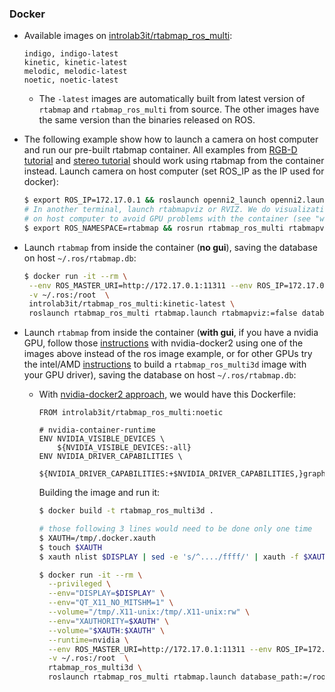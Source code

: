 ### Docker

* Available images on [introlab3it/rtabmap_ros_multi](https://hub.docker.com/r/introlab3it/rtabmap_ros_multi/):
    ```
    indigo, indigo-latest
    kinetic, kinetic-latest
    melodic, melodic-latest
    noetic, noetic-latest
    ```
    * The `-latest` images are automatically built from latest version of `rtabmap` and `rtabmap_ros_multi` from source. The other images have the same version than the binaries released on ROS. 


* The following example show how to launch a camera on host computer and run our pre-built rtabmap container. All examples from [RGB-D tutorial](http://wiki.ros.org/rtabmap_ros_multi/Tutorials/HandHeldMapping) and [stereo tutorial](http://wiki.ros.org/rtabmap_ros_multi/Tutorials/StereoHandHeldMapping) should work using rtabmap from the container instead. Launch camera on host computer (set ROS_IP as the IP used for docker):
    ```bash
    $ export ROS_IP=172.17.0.1 && roslaunch openni2_launch openni2.launch depth_registration:=true
    # In another terminal, launch rtabmapviz or RVIZ. We do visualization 
    # on host computer to avoid GPU problems with the container (see "with gui" below to launch rtabmapviz from the container):
    $ export ROS_NAMESPACE=rtabmap && rosrun rtabmap_ros_multi rtabmapviz _frame_id:=camera_link
    ```

* Launch `rtabmap` from inside the container (**no gui**), saving the database on host `~/.ros/rtabmap.db`:
    ```bash
    $ docker run -it --rm \
     --env ROS_MASTER_URI=http://172.17.0.1:11311 --env ROS_IP=172.17.0.2 \
     -v ~/.ros:/root  \
     introlab3it/rtabmap_ros_multi:kinetic-latest \
     roslaunch rtabmap_ros_multi rtabmap.launch rtabmapviz:=false database_path:=/root/rtabmap.db rtabmap_args:="--delete_db_on_start"
   ```
   
 * Launch `rtabmap` from inside the container (**with gui**, if you have a nvidia GPU, follow those [instructions](http://wiki.ros.org/docker/Tutorials/Hardware%20Acceleration#nvidia-docker2) with nvidia-docker2 using one of the images above instead of the ros image example, or for other GPUs try the intel/AMD [instructions](http://wiki.ros.org/action/fullsearch/docker/Tutorials/Hardware%20Acceleration) to build a `rtabmap_ros_multi3d` image with your GPU driver), saving the database on host `~/.ros/rtabmap.db`:

   * With [nvidia-docker2 approach](http://wiki.ros.org/docker/Tutorials/Hardware%20Acceleration#nvidia-docker2), we would have this Dockerfile:
       ```docker
       FROM introlab3it/rtabmap_ros_multi:noetic

       # nvidia-container-runtime
       ENV NVIDIA_VISIBLE_DEVICES \
           ${NVIDIA_VISIBLE_DEVICES:-all}
       ENV NVIDIA_DRIVER_CAPABILITIES \
           ${NVIDIA_DRIVER_CAPABILITIES:+$NVIDIA_DRIVER_CAPABILITIES,}graphics
       ```
       Building the image and run it:   
       ```bash
       $ docker build -t rtabmap_ros_multi3d .
       
       # those following 3 lines would need to be done only one time
       $ XAUTH=/tmp/.docker.xauth
       $ touch $XAUTH
       $ xauth nlist $DISPLAY | sed -e 's/^..../ffff/' | xauth -f $XAUTH nmerge -
    
       $ docker run -it --rm \
         --privileged \
         --env="DISPLAY=$DISPLAY" \
         --env="QT_X11_NO_MITSHM=1" \
         --volume="/tmp/.X11-unix:/tmp/.X11-unix:rw" \
         --env="XAUTHORITY=$XAUTH" \
         --volume="$XAUTH:$XAUTH" \
         --runtime=nvidia \
         --env ROS_MASTER_URI=http://172.17.0.1:11311 --env ROS_IP=172.17.0.2 \
         -v ~/.ros:/root  \
         rtabmap_ros_multi3d \
         roslaunch rtabmap_ros_multi rtabmap.launch database_path:=/root/rtabmap.db rtabmap_args:="--delete_db_on_start"
       ```
